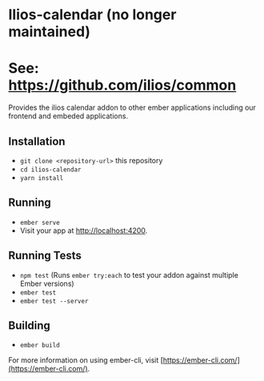 # Ilios-calendar (no longer maintained)
# See: https://github.com/ilios/common

Provides the ilios calendar addon to other ember applications including our frontend and embeded applications.

## Installation

* `git clone <repository-url>` this repository
* `cd ilios-calendar`
* `yarn install`

## Running

* `ember serve`
* Visit your app at [http://localhost:4200](http://localhost:4200).

## Running Tests

* `npm test` (Runs `ember try:each` to test your addon against multiple Ember versions)
* `ember test`
* `ember test --server`

## Building

* `ember build`

For more information on using ember-cli, visit [https://ember-cli.com/](https://ember-cli.com/).
